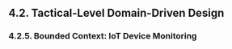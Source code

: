 ## 4.2. Tactical-Level Domain-Driven Design

### 4.2.5. Bounded Context: IoT Device Monitoring

<!-- Breve Descripcion -->